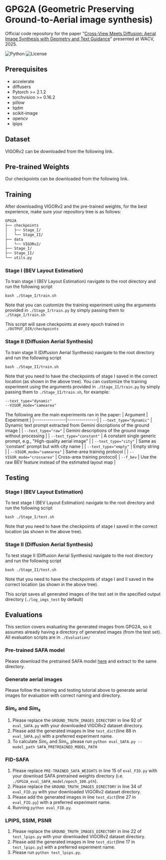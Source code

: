 # GPG2A (Geometric Preserving Ground-to-Aerial image synthesis)
Official code repository for the paper "[Cross-View Meets Diffusion: Aerial Image Synthesis with Geometry and Text Guidance](https://arxiv.org/abs/2408.04224)" presented at WACV, 2025.

![Python](https://img.shields.io/badge/python-3.8%2B-blue)
![License](https://img.shields.io/badge/License-Apache_2.0-blue.svg)

## Prerequisites
- accelerate
- diffusers
- Pytorch >= 2.1.2
- torchvision >= 0.16.2
- pillow
- tqdm
- scikit-image
- opencv
- lpips

## Dataset
VIGORv2 can be downloaded from the following link.

## Pre-trained Weights
Our checkpoints can be downloaded from the following link.

## Training
After downloading VIGORv2 and the pre-trained weights, for the best experience, make sure your repository tree is as follows:
```bash
GPG2A
├── checkpoints
│   ├── Stage_I/
│   └── Stage_II/
├── data
│   └── VIGORv2/
├── Stage_I/
├── Stage_II/
└── utils.py
```

### Stage I (BEV Layout Estimation)
To train stage I (BEV Layout Estimation) navigate to the root directory and run the following script
```
bash ./Stage_I/train.sh
```
Note that you can customize the training experiment using the arguments provided in `./Stage_I/train.py` by simply passing them to `./Stage_I/train.sh`

This script will save checkpoints at every epoch trained in `./OUTPUT_DIR/checkpoints`

### Stage II (Diffusion Aerial Synthesis)
To train stage II (Diffusion Aerial Synthesis) navigate to the root directory and run the following script
```
bash ./Stage_II/train.sh
```
Note that you need to have the checkpoints of stage I saved in the correct location (as shown in the above tree).
You can customize the training experiment using the arguments provided in `./Stage_II/train.py` by simply passing them to `./Stage_II/train.sh`, for example:
```
--text_type="dynamic"
--VIGOR_mode="samearea"
```
The following are the main experiments ran in the paper:
| Argument       | Experiment    |
|----------------|---------------|
| `--text_type="dynamic"` | Dynamic text prompt extracted from Gemini discriptions of the ground image |
| `--text_type="raw"` | Gemini descriptions of the ground image without processing |
| `--text_type="constant"` | A constant single generic prompt, e.g., "High-quality aerial image" |
| `--text_type="city"` | Same as 'constant' prompt but with city name |
| `--text_type="empty"` | Empty string |
| `--VIGOR_mode="samearea"` | Same-area training protocol |
| `--VIGOR_mode="crossarea"` | Cross-area training protocol|
| `--f_bev` | Use the raw BEV feature instead of the estimated layout map |

## Testing
### Stage I (BEV Layout Estimation)
To test stage I (BEV Layout Estimation) navigate to the root directory and run the following script
```
bash ./Stage_I/test.sh
```
Note that you need to have the checkpoints of stage I saved in the correct location (as shown in the above tree).

### Stage II (Diffusion Aerial Synthesis)
To test stage II (Diffusion Aerial Synthesis) navigate to the root directory and run the following script
```
bash ./Stage_II/test.sh
```
Note that you need to have the checkpoints of stage I and II saved in the correct location (as shown in the above tree).

This script saves all generated images of the test set in the specified output directory (`./log_imgs_test` by default)

## Evaluations
This section covers evaluating the generated images from GPG2A, so it assumes already having a directory of generated images (from the test set). All evaluation scripts are in `./Evaluation/`

### Pre-trained SAFA model
Please download the pretrained SAFA model [here](https://drive.google.com/file/d/1z6BB_CUQxDyN4y7LUbxhJcoh75f9MW5N/view?usp=sharing) and extract to the same directory.

### Generate aerial images
Please follow the training and testing tutorial above to generate aerial images for evaluation with correct naming and directory.

### $Sim_c$ and $Sim_s$
1. Please replace the `GROUND_TRUTH_IMAGES_DIRECTORY` in line 92 of `eval_SAFA.py` with your downloaded VIGORv2 dataset directory.
2. Please add the generated images in line `test_dict`(line 88 in `eval_SAFA.py`) with a preferred experiment name.
3. To calculate $Sim_c$ and $Sim_s$, please run `python eval_SAFA.py --model_path SAFA_PRETREAINED_MODEL_PATH`

### FID-SAFA
1. Please replace `PRE-TRAINED_SAFA_WEIGHTS` in line 15 of `eval_FID.py` with your download SAFA pretrained weights directory (i.e. `./GPG2A_eval_SAFA_model/epoch_100.pth`).
2. Please replace the `GROUND_TRUTH_IMAGES_DIRECTORY` in line 34 of `eval_FID.py` with your downloaded VIGORv2 dataset directory.
3. Please add the generated images in line `test_dict`(line 27 in `eval_FID.py`) with a preferred experiment name.
4. Running `python eval_FID.py`.

### LPIPS, SSIM, PSNR
1. Please replace the `GROUND_TRUTH_IMAGES_DIRECTORY` in line 22 of `test_lpips.py` with your downloaded VIGORv2 dataset directory.
2. Please add the generated images in line `test_dict`(line 17 in `test_lpips.py`) with a preferred experiment name.
3. Please run
```python test_lpips.py```.



